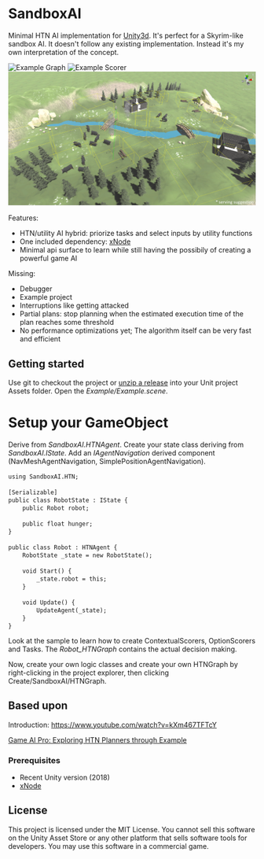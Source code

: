 # SandboxAI
Minimal HTN AI implementation for [Unity3d](https://unity3d.com). It's perfect for a Skyrim-like sandbox AI. It doesn't follow any existing implementation. Instead it's
my own interpretation of the concept. 

![Example Graph](Docs/ExampleGraph.jpg)
![Example Scorer](Docs/ExampleScorer.jpg)
![Example Scorer](Docs/ServingSuggestion.png)

Features:
- HTN/utility AI hybrid: priorize tasks and select inputs by utility functions
- One included dependency: [xNode](https://github.com/Siccity/xNode)
- Minimal api surface to learn while still having the possibily of creating a powerful game AI

Missing:
- Debugger
- Example project
- Interruptions like getting attacked
- Partial plans: stop planning when the estimated execution time of the plan reaches some threshold
- No performance optimizations yet; The algorithm itself can be very fast and efficient

## Getting started
Use git to checkout the project or [unzip a release](https://github.com/SirPolly/SandboxAI/releases) into your Unit project Assets folder. Open the *Example/Example.scene*.

# Setup your GameObject
Derive from *SandboxAI.HTNAgent*. Create your state class deriving from *SandboxAI.IState*. 
Add an *IAgentNavigation* derived component (NavMeshAgentNavigation, SimplePositionAgentNavigation).

```CSharp
using SandboxAI.HTN;

[Serializable]
public class RobotState : IState {
	public Robot robot;

	public float hunger;
}

public class Robot : HTNAgent {
	RobotState _state = new RobotState();

	void Start() {
		_state.robot = this;
    }

	void Update() {
		UpdateAgent(_state);
	}
}
```

Look at the sample to learn how to create ContextualScorers, OptionScorers and Tasks. The *Robot_HTNGraph* contains the actual decision making.

Now, create your own logic classes and create your own HTNGraph by right-clicking in the project explorer, then clicking Create/SandboxAI/HTNGraph.

## Based upon
Introduction: https://www.youtube.com/watch?v=kXm467TFTcY

[Game AI Pro: Exploring HTN Planners through Example](http://www.gameaipro.com/GameAIPro/GameAIPro_Chapter12_Exploring_HTN_Planners_through_Example.pdf)

### Prerequisites
- Recent Unity version (2018)
- [xNode](https://github.com/Siccity/xNode)

## License
This project is licensed under the MIT License. You cannot sell this software on the Unity Asset Store or any other platform that sells software tools for developers. You may use this software in a commercial game.
